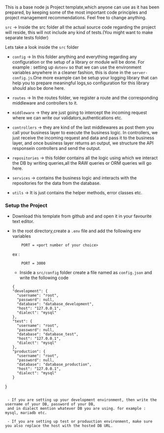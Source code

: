 This is a base node js Project template,which anyone can use as it has been prepared,
by keeping some of the most important code principles and project management recommendations.
Feel free to change anything.

`src` -> Inside the src folder all the actual source code regarding the project will reside,
this will not include any kind of tests.(You might want to make separate tests folder)

Lets take a look inside the `src` folder

 - `config` -> In this folder anything and everything regarding any configuration or the setup of a library
 or module  will be done. For example : setting up `dotenv` so that we can use the environment variables 
 anywhere in a cleaner fashion, this is done in the `server-config.js`.One more example can be setup your 
 logging library that can help you to prepare meaningful logs,so configuration for this library should 
 also be done here.

 - `routes` -> In the routes folder, we register a route and the corresponding middleware and controllers to it.

 - `middleware` -> they are just going to intercept the incoming request where we can write our validators,authentications etc.

 - `controllers` -> they are kind of the last middlewares as post them you call your business layer to execute the business logic.
 In controllers, we just receive the incoming request and data and pass it to the business layer, and once business layer
 returns an output, we structure the API responsein controllers and send the output.

 - `repositories` ->  this folder contains all the logic using which we interact the DB by writing queries,all the RAW queries 
 or ORM queries will go here. 

- `services` -> contains the business logic and interacts with the repositories for the data from the database.

 - `utils` -> It is just contains the helper methods, error classes etc.

### Setup the Project 

- Download this template from github and and open it in your favourite text editor.
- In the root directory,create a `.env` file and add the following env variables
  
  ```
      PORT = <port number of your choice>
  ```
  ex : 
  ```
      PORT = 3000
  ```

  - Inside a `src/config` folder create a file named as `config.json`
  and write the following code

  ```
  {
  "development": {
    "username": "root",
    "password": null,
    "database": "database_development",
    "host": "127.0.0.1",
    "dialect": "mysql"
  },
  "test": {
    "username": "root",
    "password": null,
    "database": "database_test",
    "host": "127.0.0.1",
    "dialect": "mysql"
  },
  "production": {
    "username": "root",
    "password": null,
    "database": "database_production",
    "host": "127.0.0.1",
    "dialect": "mysql"
  }
}
```

 - If you are setting up your development environment, then write the username of your DB, password of your DB,
 and in dialect mention whatever DB you are using. for example : mysql, mariadb etc.

 - If you are setting up test or produuction environment, make sure you also replace the host with the hosted DB URL.

